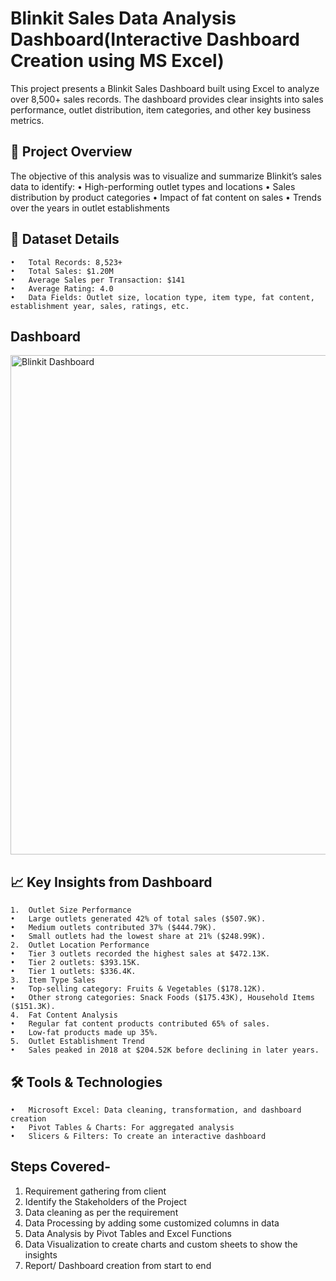 # Blinkit Sales Data Analysis Dashboard(Interactive Dashboard  Creation using MS Excel)

This project presents a Blinkit Sales Dashboard built using Excel to analyze over 8,500+ sales records. The dashboard provides clear insights into sales performance, outlet distribution, item categories, and other key business metrics.

## 🚀 Project Overview

The objective of this analysis was to visualize and summarize Blinkit’s sales data to identify:
	•	High-performing outlet types and locations
	•	Sales distribution by product categories
	•	Impact of fat content on sales
	•	Trends over the years in outlet establishments

## 📂 Dataset Details
	•	Total Records: 8,523+
	•	Total Sales: $1.20M
	•	Average Sales per Transaction: $141
	•	Average Rating: 4.0
	•	Data Fields: Outlet size, location type, item type, fat content, establishment year, sales, ratings, etc.

 ## Dashboard
 <img width="1505" height="799" alt="Blinkit Dashboard" src="https://github.com/user-attachments/assets/ac6f8763-c702-4422-918a-b0d8f5b7aa27" />


## 📈 Key Insights from Dashboard
	1.	Outlet Size Performance
	•	Large outlets generated 42% of total sales ($507.9K).
	•	Medium outlets contributed 37% ($444.79K).
	•	Small outlets had the lowest share at 21% ($248.99K).
	2.	Outlet Location Performance
	•	Tier 3 outlets recorded the highest sales at $472.13K.
	•	Tier 2 outlets: $393.15K.
	•	Tier 1 outlets: $336.4K.
	3.	Item Type Sales
	•	Top-selling category: Fruits & Vegetables ($178.12K).
	•	Other strong categories: Snack Foods ($175.43K), Household Items ($151.3K).
	4.	Fat Content Analysis
	•	Regular fat content products contributed 65% of sales.
	•	Low-fat products made up 35%.
	5.	Outlet Establishment Trend
	•	Sales peaked in 2018 at $204.52K before declining in later years.
 
## 🛠 Tools & Technologies
	•	Microsoft Excel: Data cleaning, transformation, and dashboard creation
	•	Pivot Tables & Charts: For aggregated analysis
	•	Slicers & Filters: To create an interactive dashboard

 ## Steps Covered-
1. Requirement gathering from client
2. Identify the Stakeholders of the Project
3. Data cleaning as per the requirement
4. Data Processing by adding some customized columns in data
5. Data Analysis by Pivot Tables and Excel Functions
6. Data Visualization to create charts and custom sheets to show the insights
7. Report/ Dashboard creation from start to end


